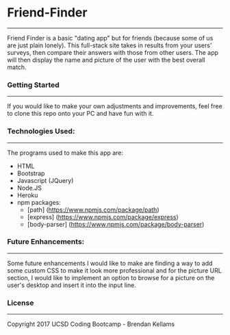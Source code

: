 # Friend-Finder
***
Friend Finder is a basic "dating app" but for friends (because some of us are just plain lonely).  This full-stack site takes in results from your users' surveys, then compare their answers with those from other users.  The app will then display the name and picture of the user with the best overall match.

### Getting Started
***

If you would like to make your own adjustments and improvements, feel free to clone this repo onto your PC and have fun with it.

### Technologies Used:
***

The programs used to make this app are:

* HTML
* Bootstrap
* Javascript (JQuery)
* Node.JS
* Heroku
* npm packages:
    - [path] (https://www.npmjs.com/package/path)
    - [express] (https://www.npmjs.com/package/express)
    - [body-parser] (https://www.npmjs.com/package/body-parser)

### Future Enhancements:
***
Some future enhancements I would like to make are finding a way to add some custom CSS to make it look more professional and for the picture URL section, I would like to implement an option to browse for a picture on the user's desktop and insert it into the input line. 

### License
***
Copyright 2017 UCSD Coding Bootcamp - Brendan Kellams